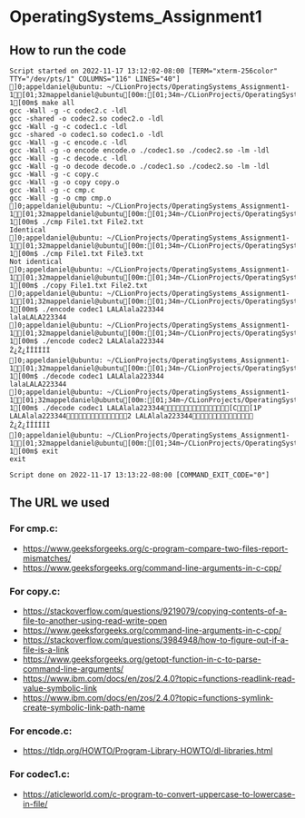 # OperatingSystems_Assignment1


## How to run the code
```
Script started on 2022-11-17 13:12:02-08:00 [TERM="xterm-256color" TTY="/dev/pts/1" COLUMNS="116" LINES="40"]
]0;appeldaniel@ubuntu: ~/CLionProjects/OperatingSystems_Assignment1-1[01;32mappeldaniel@ubuntu[00m:[01;34m~/CLionProjects/OperatingSystems_Assignment1-1[00m$ make all
gcc -Wall -g -c codec2.c -ldl
gcc -shared -o codec2.so codec2.o -ldl
gcc -Wall -g -c codec1.c -ldl
gcc -shared -o codec1.so codec1.o -ldl
gcc -Wall -g -c encode.c -ldl
gcc -Wall -g -o encode encode.o ./codec1.so ./codec2.so -lm -ldl
gcc -Wall -g -c decode.c -ldl
gcc -Wall -g -o decode decode.o ./codec1.so ./codec2.so -lm -ldl
gcc -Wall -g -c copy.c
gcc -Wall -g -o copy copy.o
gcc -Wall -g -c cmp.c
gcc -Wall -g -o cmp cmp.o
]0;appeldaniel@ubuntu: ~/CLionProjects/OperatingSystems_Assignment1-1[01;32mappeldaniel@ubuntu[00m:[01;34m~/CLionProjects/OperatingSystems_Assignment1-1[00m$ ./cmp File1.txt File2.txt
Identical
]0;appeldaniel@ubuntu: ~/CLionProjects/OperatingSystems_Assignment1-1[01;32mappeldaniel@ubuntu[00m:[01;34m~/CLionProjects/OperatingSystems_Assignment1-1[00m$ ./cmp File1.txt File3.txt
Not identical
]0;appeldaniel@ubuntu: ~/CLionProjects/OperatingSystems_Assignment1-1[01;32mappeldaniel@ubuntu[00m:[01;34m~/CLionProjects/OperatingSystems_Assignment1-1[00m$ ./copy File1.txt File2.txt
]0;appeldaniel@ubuntu: ~/CLionProjects/OperatingSystems_Assignment1-1[01;32mappeldaniel@ubuntu[00m:[01;34m~/CLionProjects/OperatingSystems_Assignment1-1[00m$ ./encode codec1 LALAlala223344
lalaLALA223344
]0;appeldaniel@ubuntu: ~/CLionProjects/OperatingSystems_Assignment1-1[01;32mappeldaniel@ubuntu[00m:[01;34m~/CLionProjects/OperatingSystems_Assignment1-1[00m$ ./encode codec2 LALAlala223344
Ž¿Ž¿ÎÎÍÍÌÌ
]0;appeldaniel@ubuntu: ~/CLionProjects/OperatingSystems_Assignment1-1[01;32mappeldaniel@ubuntu[00m:[01;34m~/CLionProjects/OperatingSystems_Assignment1-1[00m$ ./decode codec1 LALAlala223344
lalaLALA223344
]0;appeldaniel@ubuntu: ~/CLionProjects/OperatingSystems_Assignment1-1[01;32mappeldaniel@ubuntu[00m:[01;34m~/CLionProjects/OperatingSystems_Assignment1-1[00m$ ./decode codec1 LALAlala223344[C[1P LALAlala2233442 LALAlala223344
Ž¿Ž¿ÎÎÍÍÌÌ
]0;appeldaniel@ubuntu: ~/CLionProjects/OperatingSystems_Assignment1-1[01;32mappeldaniel@ubuntu[00m:[01;34m~/CLionProjects/OperatingSystems_Assignment1-1[00m$ exit
exit

Script done on 2022-11-17 13:13:22-08:00 [COMMAND_EXIT_CODE="0"]
```


## The URL we used
### For cmp.c:
* https://www.geeksforgeeks.org/c-program-compare-two-files-report-mismatches/
* https://www.geeksforgeeks.org/command-line-arguments-in-c-cpp/
### For copy.c:
* https://stackoverflow.com/questions/9219079/copying-contents-of-a-file-to-another-using-read-write-open
* https://www.geeksforgeeks.org/command-line-arguments-in-c-cpp/
* https://stackoverflow.com/questions/3984948/how-to-figure-out-if-a-file-is-a-link
* https://www.geeksforgeeks.org/getopt-function-in-c-to-parse-command-line-arguments/
* https://www.ibm.com/docs/en/zos/2.4.0?topic=functions-readlink-read-value-symbolic-link
* https://www.ibm.com/docs/en/zos/2.4.0?topic=functions-symlink-create-symbolic-link-path-name
### For encode.c:
* https://tldp.org/HOWTO/Program-Library-HOWTO/dl-libraries.html
### For codec1.c:
* https://aticleworld.com/c-program-to-convert-uppercase-to-lowercase-in-file/



